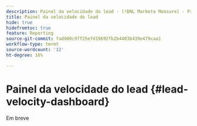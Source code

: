 ```yaml
---
description: Painel da velocidade do lead - [!DNL Marketo Measure] - Produto
title: Painel da velocidade do lead
hide: true
hidefromtoc: true
feature: Reporting
source-git-commit: fad900c97f25e7d19692fb2b4403b439e479caa1
workflow-type: tm+mt
source-wordcount: '12'
ht-degree: 16%

---
```


# Painel da velocidade do lead {#lead-velocity-dashboard}

Em breve
